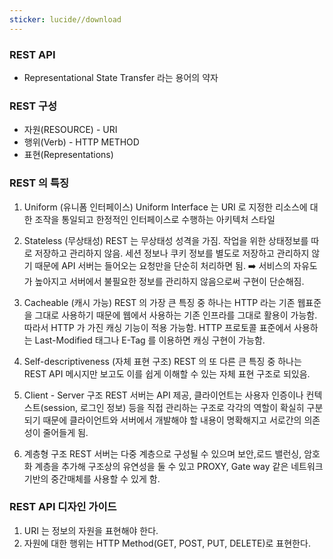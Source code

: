 ```yaml
---
sticker: lucide//download
---
```

### REST API
* Representational State Transfer 라는 용어의 약자

### REST 구성
* 자원(RESOURCE) - URI
* 행위(Verb) - HTTP METHOD
* 표현(Representations)

### REST 의 특징

1) Uniform (유니폼 인터페이스)
	Uniform Interface 는 URI 로 지정한 리소스에 대한 조작을 통일되고 한정적인 인터페이스로 수행하는 아키텍처 스타일
	
2) Stateless (무상태성)
	REST 는 무상태성 성격을 가짐. 작업을 위한 상태정보를 따로 저장하고 관리하지 않음. 세션 정보나 쿠키 정보를 별도로 저장하고 관리하지 않기 때문에 API 서버는 들어오는 요청만을 단순히 처리하면 됨. ➡️ 서비스의 자유도가 높아지고 서버에서 불필요한 정보를 관리하지 않음으로써 구현이 단순해짐.
	
3) Cacheable (캐시 가능)
	REST 의 가장 큰 특징 중 하나는 HTTP 라는 기존 웹표준을 그대로 사용하기 때문에 웹에서 사용하는 기존 인프라를 그대로 활용이 가능함. 따라서 HTTP 가 가진 캐싱 기능이 적용 가능함. HTTP 프로토콜 표준에서 사용하는 Last-Modified 태그나 E-Tag 를 이용하면 캐싱 구현이 가능함.
	
4) Self-descriptiveness (자체 표현 구조)
	REST 의 또 다른 큰 특징 중 하나는 REST API 메시지만 보고도 이를 쉽게 이해할 수 있는 자체 표현 구조로 되있음.
	
5) Client - Server 구조
	REST 서버는 API 제공, 클라이언트는 사용자 인증이나 컨텍스트(session, 로그인 정보) 등을 직접 관리하는 구조로 각각의 역할이 확실히 구분되기 때문에 클라이언트와 서버에서 개발해야 할 내용이 명확해지고 서로간의 의존성이 줄어들게 됨.
	
6) 계층형 구조
	REST 서버는 다중 계층으로 구성될 수 있으며 보안,로드 밸런싱, 암호화 계층을 추가해 구조상의 유연성을 둘 수 있고 PROXY, Gate way 같은 네트워크 기반의 중간매체를 사용할 수 있게 함.


### REST API 디자인 가이드

1. URI 는 정보의 자원을 표현해야 한다.
2. 자원에 대한 행위는 HTTP Method(GET, POST, PUT, DELETE)로 표현한다.
